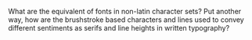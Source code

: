 What are the equivalent of fonts in non-latin character sets? Put another way, how are the brushstroke based characters and lines used to convey different sentiments as serifs and line heights in written typography?